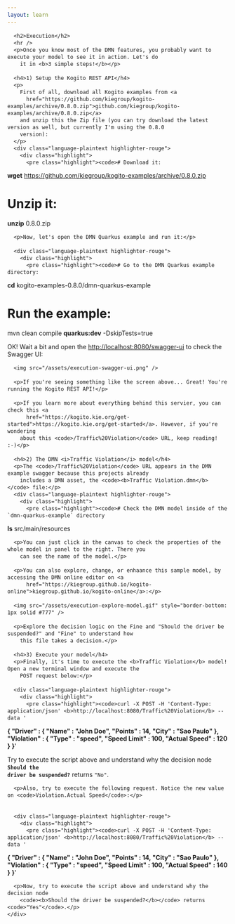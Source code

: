 ```yaml
---
layout: learn
---
```

<div id="section-the-feel-language" class="learn-section">
  <div class="learn-home-content">
    <div class="page">

      <h2>Execution</h2>
      <hr />
      <p>Once you know most of the DMN features, you probably want to execute your model to see it in action. Let's do
        it in <b>3 simple steps!</b></p>

      <h4>1) Setup the Kogito REST API</h4>
      <p>
        First of all, download all Kogito examples from <a
          href="https://github.com/kiegroup/kogito-examples/archive/0.8.0.zip">github.com/kiegroup/kogito-examples/archive/0.8.0.zip</a>
        and unzip this the Zip file (you can try download the latest version as well, but currently I'm using the 0.8.0
        version):
      </p>
      <div class="language-plaintext highlighter-rouge">
        <div class="highlight">
          <pre class="highlight"><code># Download it:
<b>wget</b> https://github.com/kiegroup/kogito-examples/archive/0.8.0.zip

# Unzip it:
<b>unzip</b> 0.8.0.zip</code></pre>
        </div>
      </div>

      <p>Now, let's open the DMN Quarkus example and run it:</p>

      <div class="language-plaintext highlighter-rouge">
        <div class="highlight">
          <pre class="highlight"><code># Go to the DMN Quarkus example directory:
<b>cd</b> kogito-examples-0.8.0/dmn-quarkus-example 

# Run the example:
mvn clean compile <b>quarkus:dev</b> -DskipTests=true</code></pre>
        </div>
      </div>
      <p>OK! Wait a bit and open the <a href="localhost:8080/swagger-ui">http://localhost:8080/swagger-ui</a> to check
        the Swagger UI:</p>

      <img src="/assets/execution-swagger-ui.png" />

      <p>If you're seeing something like the screen above... Great! You're running the Kogito REST API!</p>

      <p>If you learn more about everything behind this servier, you can check this <a
          href="https://kogito.kie.org/get-started">https://kogito.kie.org/get-started</a>. However, if you're wondering
        about this <code>/Traffic%20Violation</code> URL, keep reading! :-)</p>

      <h4>2) The DMN <i>Traffic Violation</i> model</h4>
      <p>The <code>/Traffic%20Violation</code> URL appears in the DMN example swagger because this projects already
        includes a DMN asset, the <code><b>Traffic Violation.dmn</b></code> file:</p>
      <div class="language-plaintext highlighter-rouge">
        <div class="highlight">
          <pre class="highlight"><code># Check the DMN model inside of the `dmn-quarkus-example` directory
<b>ls</b> src/main/resources</code></pre>
        </div>
      </div>

      <p>You can just click in the canvas to check the properties of the whole model in panel to the right. There you
        can see the name of the model.</p>

      <p>You can also explore, change, or enhaance this sample model, by accessing the DMN online editor on <a
          href="https://kiegroup.github.io/kogito-online">kiegroup.github.io/kogito-online</a>:</p>

      <img src="/assets/execution-explore-model.gif" style="border-bottom: 1px solid #777" />

      <p>Explore the decision logic on the Fine and "Should the driver be suspended?" and "Fine" to understand how
        this file takes a decision.</p>

      <h4>3) Execute your model</h4>
      <p>Finally, it's time to execute the <b>Traffic Violation</b> model! Open a new terminal window and execute the
        POST request below:</p>

      <div class="language-plaintext highlighter-rouge">
        <div class="highlight">
          <pre class="highlight"><code>curl -X POST -H 'Content-Type: application/json' <b>http://localhost:8080/Traffic%20Violation</b> --data '
<b>{
  "Driver" : {
    "Name" : "John Doe",
    "Points" : 14,
    "City" : "Sao Paulo"
  },
  "Violation" : {
    "Type" : "speed",
    "Speed Limit" : 100,
    "Actual Speed" : 120
  }
}</b>'</code></pre>
        </div>
      </div>
      <p>Try to execute the script above and understand why the decision node
        <code><b>Should the driver be suspended?</b></code> returns <code>"No"</code>.</p>

      <p>Also, try to execute the following request. Notice the new value on <code>Violation.Actual Speed</code>:</p>


      <div class="language-plaintext highlighter-rouge">
        <div class="highlight">
          <pre class="highlight"><code>curl -X POST -H 'Content-Type: application/json' <b>http://localhost:8080/Traffic%20Violation</b> --data '
<b>{
  "Driver" : {
    "Name" : "John Doe",
    "Points" : 14,
    "City" : "Sao Paulo"
  },
  "Violation" : {
    "Type" : "speed",
    "Speed Limit" : 100,
    "Actual Speed" : 140
  }
}</b>'</code></pre>
        </div>
      </div>

      <p>Now, try to execute the script above and understand why the decision node
        <code><b>Should the driver be suspended?</b></code> returns <code>"Yes"</code>.</p>
    </div>
  </div>
</div>
